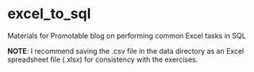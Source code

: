 # excel_to_sql
Materials for Promotable blog on performing common Excel tasks in SQL

**NOTE**: I recommend saving the .csv file in the data directory as an Excel spreadsheet file (.xlsx) for consistency with the exercises. 
